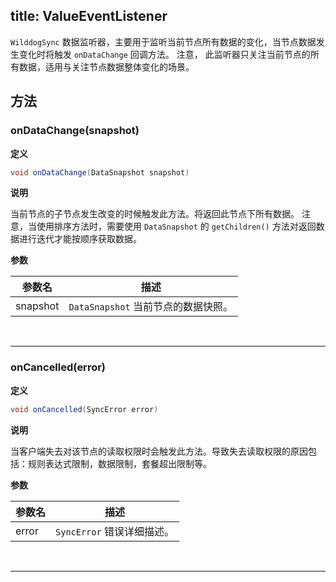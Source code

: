 title:  ValueEventListener
---
`WilddogSync` 数据监听器，主要用于监听当前节点所有数据的变化，当节点数据发生变化时将触发 `onDataChange` 回调方法。
注意， 此监听器只关注当前节点的所有数据，适用与关注节点数据整体变化的场景。


## 方法
### onDataChange(snapshot)
**定义**

```java
void onDataChange(DataSnapshot snapshot)
```

**说明**

当前节点的子节点发生改变的时候触发此方法。将返回此节点下所有数据。
注意，当使用排序方法时，需要使用 `DataSnapshot` 的 `getChildren()` 方法对返回数据进行迭代才能按顺序获取数据。

**参数**

参数名 | 描述
--- | ---
snapshot |`DataSnapshot` 当前节点的数据快照。
</br>

---
### onCancelled(error)
**定义**

```java
void onCancelled(SyncError error)
```

**说明**

当客户端失去对该节点的读取权限时会触发此方法。导致失去读取权限的原因包括：规则表达式限制，数据限制，套餐超出限制等。

**参数**

参数名 | 描述
--- | ---
error |`SyncError` 错误详细描述。


</br>

---

